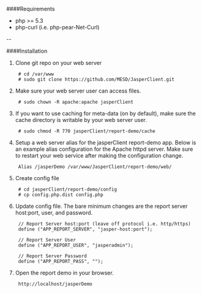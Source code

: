 ####Requirements
* php >= 5.3
* php-curl (i.e. php-pear-Net-Curl)

--

####Installation

1. Clone git repo on your web server

        # cd /var/www
        # sudo git clone https://github.com/MESD/JasperClient.git


2. Make sure your web server user can access files.

        # sudo chown -R apache:apache jasperClient


3. If you want to use caching for meta-data (on by default), make sure the cache directory is writable by your web server user.

        # sudo chmod -R 770 jasperClient/report-demo/cache


4. Setup a web server alias for the jasperClient report-demo app. Below is an example alias configuration for the Apache httpd server. Make sure to restart your web service after making the configuration change.

        Alias /jasperDemo /var/www/JasperClient/report-demo/web/

5. Create config file

        # cd jasperClient/report-demo/config
        # cp config.php.dist config.php


6. Update config file. The bare minimum changes are the report server host:port, user, and password.

        // Report Server host:port (leave off protocol i.e. http/https)
        define ("APP_REPORT_SERVER", "jasper-host:port");

        // Report Server User
        define ("APP_REPORT_USER", "jasperadmin");

        // Report Server Password
        define ("APP_REPORT_PASS", "");
        
7. Open the report demo in your browser.

        http://localhost/jasperDemo
